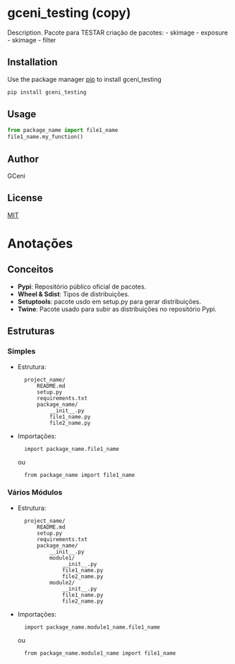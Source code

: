 # gceni_testing (copy)

Description. 
Pacote para TESTAR criação de pacotes:
	- skimage - exposure
	- skimage - filter

## Installation

Use the package manager [pip](https://pip.pypa.io/en/stable/) to install gceni_testing

```bash
pip install gceni_testing
```

## Usage

```python
from package_name import file1_name
file1_name.my_function()
```

## Author
GCeni

## License
[MIT](https://choosealicense.com/licenses/mit/)

# Anotações
## Conceitos
+ **Pypi**: Repositório público oficial de pacotes.
+ **Wheel & Sdist**: Tipos de distribuições.
+ **Setuptools**: pacote usdo em setup.py para gerar distribuições.
+ **Twine**: Pacote usado para subir as distribuições no repositório Pypi.

## Estruturas
### Simples
+ Estrutura: 

        project_name/
            README.md
            setup.py
            requirements.txt
            package_name/
                __init__.py
                file1_name.py
                file2_name.py
+ Importações:

        import package_name.file1_name
    ou

        from package_name import file1_name

### Vários Módulos
+ Estrutura:

        project_name/
            README.md
            setup.py
            requirements.txt
            package_name/
                __init__.py
                module1/
                    __init__.py
                    file1_name.py
                    file2_name.py
                module2/
                    __init__.py
                    file1_name.py
                    file2_name.py
+ Importações:

        import package_name.module1_name.file1_name

    ou

        from package_name.module1_name import file1_name

